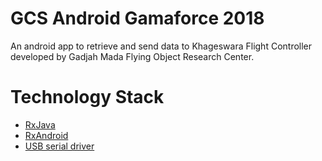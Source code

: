 # GCS Android Gamaforce 2018
An android app to retrieve and send data to Khageswara Flight Controller developed by Gadjah Mada Flying Object Research Center.

# Technology Stack
* [RxJava](https://github.com/ReactiveX/RxJava)
* [RxAndroid](https://github.com/ReactiveX/RxAndroid)
* [USB serial driver](https://github.com/mik3y/usb-serial-for-android)
